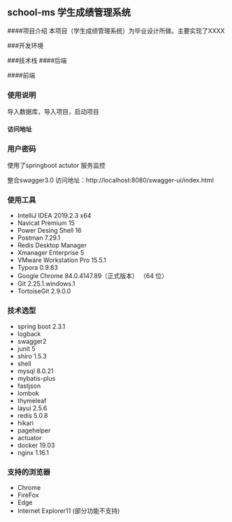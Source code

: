 ## school-ms 学生成绩管理系统

####项目介绍
本项目（学生成绩管理系统）为毕业设计所做。主要实现了XXXX


###开发环境


###技术栈
####后端

####前端


### 使用说明
导入数据库，导入项目，启动项目

#### 访问地址

### 用户密码


使用了springboot actutor 服务监控

整合swagger3.0 
访问地址：http://localhost:8080/swagger-ui/index.html

### 使用工具
- IntelliJ IDEA 2019.2.3 x64
- Navicat Premium 15
- Power Desing Shell 16
- Postman 7.29.1
- Redis Desktop Manager
- Xmanager Enterprise 5
- VMware Workstation Pro 15.5.1
- Typora 0.9.83
- Google Chrome 84.0.4147.89（正式版本） （64 位）
- Git 2.25.1.windows.1
- TortoiseGit 2.9.0.0

### 技术选型
- spring boot 2.3.1
- logback 
- swagger2
- junit 5
- shiro 1.5.3
- shell
- mysql 8.0.21
- mybatis-plus
- fastjson
- lombok
- thymeleaf
- layui 2.5.6
- redis 5.0.8
- hikari
- pagehelper
- actuator
- docker 19.03
- nginx 1.16.1

### 支持的浏览器
- Chrome
- FireFox
- Edge
- Internet Explorer11 (部分功能不支持)

